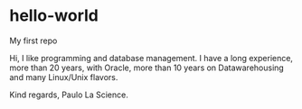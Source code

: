 # hello-world
My first repo

Hi,
I like programming and database management. I have a long experience, more than 20 years, with Oracle,
more than 10 years on Datawarehousing and many Linux/Unix flavors.

Kind regards,
Paulo La Science.
